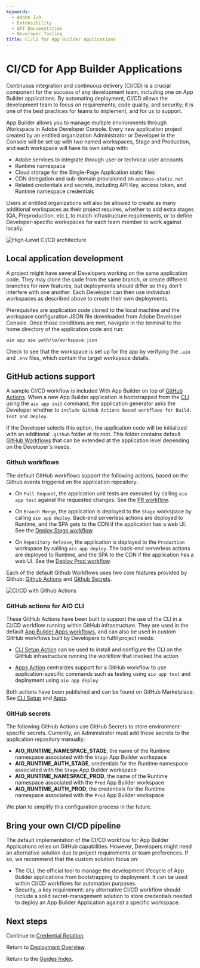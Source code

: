 ```yaml
---
keywords:
  - Adobe I/O
  - Extensibility
  - API Documentation
  - Developer Tooling
title: CI/CD for App Builder Applications
---
```


# CI/CD for App Builder Applications

Continuous integration and continuous delivery (CI/CD) is a crucial component for the success of any development team, including one on App Builder applications. By automating deployment, CI/CD allows the development team to focus on requirements, code quality, and security; it is one of the best practices for teams to implement, and for us to support. 

App Builder allows you to manage multiple environments through Workspace in Adobe Developer Console. Every new application project created by an entitled organization Administrator or Developer in the Console will be set up with two named workspaces, Stage and Production, and each workspace will have its own setup with:

- Adobe services to integrate through user or technical user accounts
- Runtime namespace
- Cloud storage for the Single-Page Application static files 
- CDN delegation and sub-domain provisioned on `adobeio-static.net`
- Related credentials and secrets, including API Key, access token, and Runtime namespace credentials

Users at entitled organizations will also be allowed to create as many additional workspaces as their project requires, whether to add extra stages (QA, Preproduction, etc.), to match infrastructure requirements, or to define Developer-specific workspaces for each team member to work against locally.

![High-Level CI/CD architecture](../../../images/high-level-ci-cd-architecture.png)

## Local application development

A project might have several Developers working on the same application code. They may clone the code from the same branch, or create different branches for new features, but deployments should differ so they don't interfere with one another. Each Developer can then use individual workspaces as described above to create their own deployments. 

Prerequisites are application code cloned to the local machine and the workspace configuration JSON file downloaded from Adobe Developer Console. Once those conditions are met, navigate in the terminal to the home directory of the application code and run:

```bash
aio app use path/to/workspace.json
```

Check to see that the workspace is set up for the app by verifying the `.aio` and `.env` files, which contain the target workspace details.

## GitHub actions support

A sample CI/CD workflow is included With App Builder on top of [GitHub Actions](https://github.com/features/actions).
When a new App Builder application is bootstrapped from the [CLI](https://github.com/adobe/aio-cli) using the `aio app init` command, the application generator asks the Developer whether to `include GitHub Actions based workflows for Build, Test and Deploy`.

If the Developer selects this option, the application code will be initialized with an additional `.github` folder at its root. This folder contains default [GitHub Workflows](https://github.com/adobe/generator-aio-app/tree/master/generators/add-ci/.github/workflows) that can be extended at the application level depending on the Developer's needs.

### Github workflows

The default GitHub workflows support the following actions, based on the Github events triggered on the application repository:

- On `Pull Request`, the application unit tests are executed by calling `aio app test` against the requested changes. See the [PR workflow](https://github.com/adobe/generator-aio-app/blob/master/generators/add-ci/.github/workflows/pr_test.yml).

- On `Branch Merge`, the application is deployed to the `Stage` workspace by calling `aio app deploy`. Back-end serverless actions are deployed to Runtime, and the SPA gets to the CDN if the application has a web UI. See the [Deploy Stage workflow](https://github.com/adobe/generator-aio-app/blob/master/generators/add-ci/.github/workflows/deploy_stage.yml).

- On `Repository Release`, the application is deployed to the `Production` workspace by calling `aio app deploy`. The back-end serverless actions are deployed to Runtime, and the SPA to the CDN if the application has a web UI. See the [Deploy Prod workflow](https://github.com/adobe/generator-aio-app/blob/master/generators/add-ci/.github/workflows/deploy_prod.yml).

Each of the default Github Workflows uses two core features provided by Github: [Github Actions](https://github.com/features/actions) and [Github Secrets](https://help.github.com/en/actions/configuring-and-managing-workflows/creating-and-storing-encrypted-secrets).

![CI/CD with Github Actions](../../../images/ci-cd-github-actions-architecture.png)

### GitHub actions for AIO CLI

These GitHub Actions have been built to support the use of the CLI in a CI/CD workflow running within GitHub infrastructure. They are used in the default [App Builder Apps workflows](https://github.com/adobe/generator-aio-app/tree/master/generators/add-ci/.github/workflows), and can also be used in custom GitHub workflows built by Developers to fulfil project needs:

- [CLI Setup Action](https://github.com/adobe/aio-cli-setup-action) can be used to install and configure the CLI on the GitHub infrastructure running the workflow that invoked the action

- [Apps Action](https://github.com/adobe/aio-apps-action) centralizes support for a GitHub workflow to use application-specific commands such as testing using `aio app test` and deployment using `aio app deploy`.

Both actions have been published and can be found on GitHub Marketplace. See [CLI Setup](https://github.com/marketplace/actions/aio-cli-setup) and [Apps](https://github.com/marketplace/actions/aio-apps).

### GitHub secrets

The following GitHub Actions use GitHub Secrets to store environment-specific secrets. Currently, an Administrator must add these secrets to the application repository manually:

- **AIO_RUNTIME_NAMESPACE_STAGE**, the name of the Runtime namespace associated with the `Stage` App Builder workspace
- **AIO_RUNTIME_AUTH_STAGE**, credentials for the Runtime namespace associated with the `Stage` App Builder workspace
- **AIO_RUNTIME_NAMESPACE_PROD**, the name of the Runtime namespace associated with the `Prod` App Builder workspace
- **AIO_RUNTIME_AUTH_PROD**, the credentials for the Runtime namespace associated with the `Prod` App Builder workspace

We plan to simplify this configuration process in the future. 

## Bring your own CI/CD pipeline

The default implementation of the CI/CD workflow for App Builder Applications relies on GitHub capabilities. However, Developers might need an alternative solution due to project requirements or team preferences. If so, we recommend that the custom solution focus on:

- The CLI, the official tool to manage the development lifecycle of App Builder applications from bootstrapping to deployment. It can be used within CI/CD workflows for automation purposes.
- Security, a key requirement: any alternative CI/CD workflow should include a solid secret-management solution to store credentials needed to deploy an App Builder Application against a specific workspace.

## Next steps

Continue to [Credential Rotation](credential-rotation.md).

Return to [Deployment Overview](deployment.md).

Return to the [Guides Index](../../index.md).
